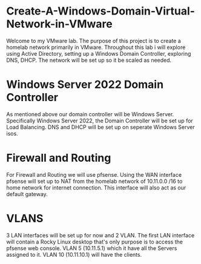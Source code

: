 # Create-A-Windows-Domain-Virtual-Network-in-VMware
Welcome to my VMware lab. The purpose of this project is to create a homelab network primarily in VMware. Throughout this lab i will explore using Active Directory, setting up a Windows Domain Controller, exploring DNS, DHCP. The network will be set up so it be scaled as needed. 

# Windows Server 2022 Domain Controller
As mentioned above our domain controller will be Windows Server. Specifically Windows Server 2022, the Domain Controller will be set up for Load Balancing. DNS and DHCP will be set up on seperate Windows Server isos.

# Firewall and Routing
For Firewall and Routing we will use pfsense. Using the WAN interface pfsense will set up to NAT from the homelab network of 10.11.0.0 /16 to home network for internet connection. This interface will also act as our default gateway.

# VLANS
3 LAN interfaces will be set up for now and 2 VLAN. The first LAN interface will contain a Rocky Linux desktop that's only purpose is to access the pfsense web console. VLAN 5 (10.11.5.1) which it have all the Servers assigned to it. VLAN 10 (10.11.10.1) will have the clients.
